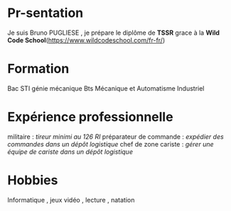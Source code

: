 # Pr-sentation
Je suis Bruno PUGLIESE , je prépare le diplôme de **TSSR** grace à la **Wild Code School**(https://www.wildcodeschool.com/fr-fr/)
# Formation
Bac STI génie mécanique
Bts Mécanique et Automatisme Industriel
# Expérience professionnelle
militaire : _tireur minimi au 126 RI_
préparateur de commande : _expédier des commandes dans un dépôt logistique_
chef de zone cariste : _gérer une équipe de cariste dans un dépôt logistique_
# Hobbies
Informatique , jeux vidéo , lecture , natation
